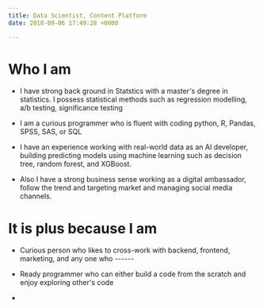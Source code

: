 ```yaml
---
title: Data Scientist, Content Platform
date: 2018-09-06 17:49:28 +0000

---
```




# Who I am
- I have strong back ground in Statstics with a master's degree in statistics. I possess statistical methods such as regression modelling, a/b testing, significance testing

- I am a curious programmer who is fluent with coding python, R, Pandas, SPSS, SAS, or SQL 

- I have an experience working with real-world data as an AI developer, building predicting models using machine learning such as decision tree, random forest, and XGBoost.

- Also I have a strong business sense working as a digital ambassador, follow the trend and targeting market and managing social media channels. 


# It is plus because I am
- Curious person who likes to cross-work with backend, frontend, marketing, and any one who ------

- Ready programmer who can either build a code from the scratch and enjoy exploring other's code

- 
